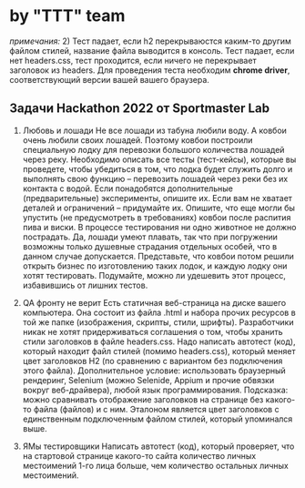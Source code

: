 # by "TTT" team


*примечания:* 
2) Тест падает, если h2 перекрываюстся каким-то другим файлом стилей, название файла выводится в консоль. 
Тест падает, если нет headers.css, тест проходится, если ничего не перекрывает заголовок из headers.
Для проведения теста необходим **chrome driver**, соответствующий версии вашей вашего браузера.

## Задачи Hackathon </beCoder> 2022 от Sportmaster Lab

1. Любовь и лошади
Не все лошади из табуна любили воду. А ковбои очень любили своих лошадей. Поэтому ковбои построили специальную лодку для перевозки большого количества лошадей через реку.
Необходимо описать все тесты (тест-кейсы), которые вы проведете, чтобы убедиться в том, что лодка будет служить долго и выполнять свою функцию – перевозить лошадей через реки без их контакта с водой.
Если понадобятся дополнительные (предварительные) эксперименты, опишите их. Если вам не хватает деталей и ограничений – придумайте их. Опишите, что еще могли бы упустить (не предусмотреть в требованиях) ковбои после распития пива и виски.
В процессе тестирования ни одно животное не должно пострадать. Да, лошади умеют плавать, так что при погружении возможны только душевные страдания отдельных особей, что в данном случае допускается.
Представьте, что ковбои потом решили открыть бизнес по изготовлению таких лодок, и каждую лодку они хотят тестировать. Подумайте, можно ли удешевить этот процесс, избавившись от лишних тестов.

2. QA фронту не верит
Есть статичная веб-страница на диске вашего компьютера. Она состоит из файла .html и набора прочих ресурсов в той же папке (изображения, скрипты, стили, шрифты). Разработчики никак не хотят придерживаться соглашения о том, чтобы хранить стили заголовков в файле headers.css.
Надо написать автотест (код), который находит файл стилей (помимо headers.css), который меняет цвет заголовков H2 (по сравнению с вариантом без подключения этого файла).
Дополнительное условие: использовать браузерный рендеринг, Selenium (можно Selenide, Appium и прочие обвязки вокруг веб-драйвера), любой язык программирования.
Подсказка: можно сравнивать отображение заголовков на странице без какого-то файла (файлов) и с ним. Эталоном является цвет заголовков с единственным подключенным файлом стилей, который упоминался выше.

3. ЯМы тестировщики
Написать автотест (код), который проверяет, что на стартовой странице какого-то сайта количество личных местоимений 1-го лица больше, чем количество остальных личных местоимений.


